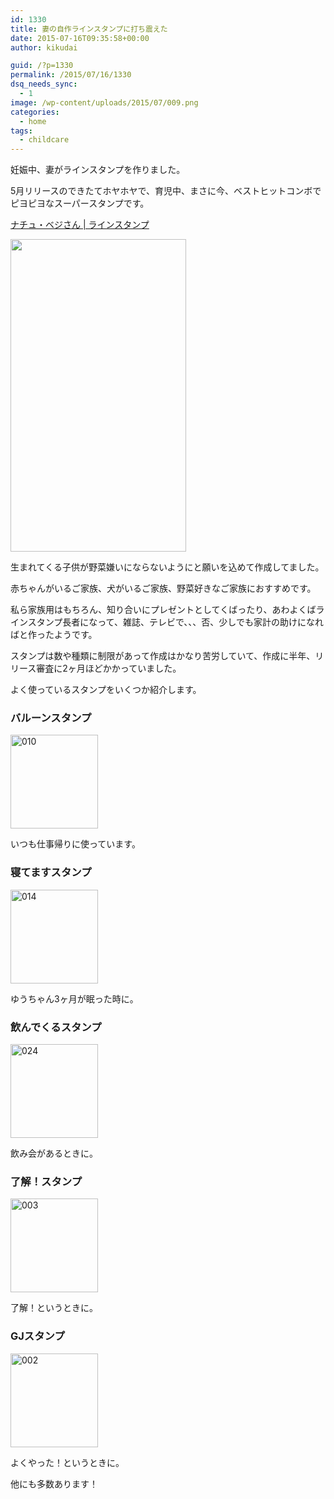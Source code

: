 ```yaml
---
id: 1330
title: 妻の自作ラインスタンプに打ち震えた
date: 2015-07-16T09:35:58+00:00
author: kikudai

guid: /?p=1330
permalink: /2015/07/16/1330
dsq_needs_sync:
  - 1
image: /wp-content/uploads/2015/07/009.png
categories:
  - home
tags:
  - childcare
---
```

妊娠中、妻がラインスタンプを作りました。

5月リリースのできたてホヤホヤで、育児中、まさに今、ベストヒットコンボでピヨピヨなスーパースタンプです。
  
<!--more-->

<a href="http://line.me/S/sticker/1119981" target="_blank">ナチュ・ベジさん | ラインスタンプ</a>

<a href="http://line.me/S/sticker/1119981" target="_blank"><img src="https://farm4.staticflickr.com/3786/19484694320_4996de3eb6.jpg" width="281" height="500" /></a>

生まれてくる子供が野菜嫌いにならないようにと願いを込めて作成してました。

赤ちゃんがいるご家族、犬がいるご家族、野菜好きなご家族におすすめです。

私ら家族用はもちろん、知り合いにプレゼントとしてくばったり、あわよくばラインスタンプ長者になって、雑誌、テレビで、、、否、少しでも家計の助けになればと作ったようです。

スタンプは数や種類に制限があって作成はかなり苦労していて、作成に半年、リリース審査に2ヶ月ほどかかっていました。

よく使っているスタンプをいくつか紹介します。

### バルーンスタンプ

<a data-flickr-embed="true" href="https://www.flickr.com/photos/125776803@N07/19080970544/" title="010"><img src="https://farm1.staticflickr.com/441/19080970544_0943f37232_o.png" width="140" height="150" alt="010" /></a>
  
いつも仕事帰りに使っています。

### 寝てますスタンプ

<a data-flickr-embed="true" href="https://www.flickr.com/photos/125776803@N07/19082622863/in/photostream/" title="014"><img src="https://farm1.staticflickr.com/467/19082622863_3ff612c8d1_o.png" width="140" height="150" alt="014" /></a>
  
ゆうちゃん3ヶ月が眠った時に。

### 飲んでくるスタンプ

<a data-flickr-embed="true" href="https://www.flickr.com/photos/125776803@N07/19082623253/in/photostream/" title="024"><img src="https://farm1.staticflickr.com/334/19082623253_d5d9819851_o.png" width="140" height="150" alt="024" /></a>
  
飲み会があるときに。

### 了解！スタンプ

<a data-flickr-embed="true" href="https://www.flickr.com/photos/125776803@N07/19516914779/in/photostream/" title="003"><img src="https://farm4.staticflickr.com/3742/19516914779_acb3f3b90d_o.png" width="140" height="150" alt="003" /></a>
  
了解！というときに。

### GJスタンプ

<a data-flickr-embed="true" href="https://www.flickr.com/photos/125776803@N07/19515501848/in/photostream/" title="002"><img src="https://farm1.staticflickr.com/370/19515501848_8473a979c2_o.png" width="140" height="150" alt="002" /></a>
  
よくやった！というときに。

他にも多数あります！